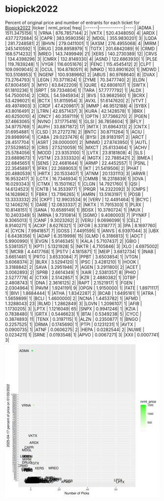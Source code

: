 # biopick2022
Percent of original price and number of entrants for each ticket for [Biopick2022](https://twitter.com/hashtag/Biopick2022)
|ticker |   nrml_price| freq|
|:------|------------:|----:|
|ADMA   | 1511.3475156|    1|
|VRNA   |  876.7857144|    2|
|VKTX   |  520.4348050|    4|
|ARDX   |  437.7272684|    5|
|CAPR   |  383.9590356|    2|
|MDGL   |  355.9830201|    3|
|LQDA   |  281.7248581|    2|
|BHVN   |  279.0411001|    1|
|AXSM   |  276.4955068|    4|
|MIRM   |  245.1410592|    1|
|DRUG   |  208.8958979|    1|
|TGTX   |  201.6842089|    9|
|CRMD   |  168.5714232|    1|
|MREO   |  143.7499949|   21|
|XERS   |  140.2730389|   12|
|CRVS   |  134.4398296|    3|
|CMRX   |  132.8149330|    4|
|ASND   |  122.6863930|    1|
|PLSE   |  119.7839248|    1|
|VYGR   |  116.6051676|    2|
|FENC   |  115.4545412|    2|
|CLPT   |  109.0909045|    3|
|OCUL   |  104.8780511|    8|
|MNKD   |  103.8901620|    1|
|MDWD   |  103.5108953|    1|
|NGENF  |  100.9389662|    2|
|ABUS   |   80.9768640|    8|
|DVAX   |   73.2764793|    1|
|LEGN   |   70.3711624|    1|
|ZYME   |   70.3477740|    2|
|ELDN   |   67.8004561|    3|
|MYO    |   63.8422209|    1|
|QURE   |   62.6808107|    1|
|SWTX   |   61.1810236|    1|
|SRPT   |   59.7334804|    1|
|TARA   |   57.7777792|    1|
|ALDX   |   54.7500014|    2|
|CRDL   |   54.5945934|    2|
|BVS    |   53.9682560|    1|
|BCRX   |   53.4296021|    6|
|BCTX   |   51.8115954|    3|
|AVXL   |   51.6147620|    2|
|VTVT   |   49.4974903|    3|
|CRDF   |   47.4209617|    3|
|IMMP   |   46.9512188|    4|
|SYBX   |   43.8016491|    2|
|LTRN   |   42.8571437|    3|
|KURA   |   42.1428578|    1|
|IBRX   |   40.6250010|    4|
|ONCY   |   40.3597119|    1|
|OPTN   |   37.7366270|    2|
|PGEN   |   37.4663065|    1|
|NVNO   |   37.1775416|    1|
|GLSI   |   36.7858604|    1|
|BFLY   |   34.9775769|    1|
|AUPH   |   33.8871872|   17|
|IMTX   |   31.6964313|    2|
|CNTX   |   31.6954881|    1|
|CLSD   |   31.2727278|    2|
|BNTC   |   30.8711264|    1|
|ACIU   |   29.8989914|    1|
|CABA   |   29.0237476|    6|
|BYSI   |   28.9183197|    2|
|ARCT   |   28.4517704|    1|
|ASRT   |   28.0000001|    2|
|MNMD   |   27.8743950|    1|
|AUTL   |   27.5529852|    9|
|CRIS   |   27.5210059|   15|
|MXCT   |   25.6133464|    1|
|ACHV   |   25.5784056|    1|
|MODD   |   23.9353100|    1|
|LVTX   |   23.8181808|    4|
|SLS    |   23.6889673|    1|
|VSTM   |   23.3333320|    4|
|MGTX   |   22.7885421|    2|
|BMEA   |   22.6845651|    1|
|SENS   |   22.4681644|    1|
|ARMP   |   22.4452557|    1|
|PSNL   |   22.3545897|    1|
|IFRX   |   22.2689053|    1|
|IKT    |   21.5419506|    2|
|PHAT   |   20.4880539|    1|
|HRTX   |   20.1533407|    1|
|ATNM   |   20.1331113|    3|
|ARWR   |   16.9532417|    3|
|LCTX   |   16.7346934|    1|
|CMMB   |   16.2318839|    1|
|IOVA   |   16.0293343|    1|
|CTMX   |   15.1501162|    1|
|CLGN   |   14.7921760|    1|
|QSI    |   14.6124523|    1|
|CNTB   |   14.3533977|    1|
|PRQR   |   14.2322092|    3|
|CMPS   |   14.1628962|    1|
|FBRX   |   13.7196265|    1|
|AMRN   |   13.5163197|    1|
|PDSB   |   13.3333332|   25|
|CKPT   |   12.9903534|    9|
|VERV   |   12.4491464|    1|
|BCYC   |   12.1406276|    1|
|DARE   |   12.0833337|    2|
|NKTX   |   11.7915303|    1|
|PLRX   |   10.8148151|    1|
|SANA   |   10.6589149|    1|
|BDSX   |   10.3780724|    1|
|IMUX   |   10.2403349|    5|
|MRNA   |    9.7310814|    1|
|SGMO   |    9.4080003|    7|
|PYNKF  |    9.3065013|    1|
|CANF   |    9.3023262|    2|
|VERU   |    9.0696099|    1|
|CELZ   |    8.9140271|    1|
|ACXP   |    8.6276321|    1|
|XFOR   |    8.3318777|    3|
|IPA    |    8.1697760|    4|
|CYCN   |    7.9941857|    7|
|GOSS   |    7.4491595|    1|
|ANVS   |    6.9397044|    3|
|UBX    |    6.6438356|    1|
|ADAP   |    6.3519998|   15|
|GLMD   |    6.3186813|    1|
|ADCT   |    5.9900990|    1|
|EVGN   |    5.9146345|    1|
|KALA   |    5.7107437|    2|
|GBIO   |    5.5381357|    1|
|KPTI   |    5.1321928|    5|
|NKTR   |    4.7105846|    3|
|XLO    |    4.6975002|    1|
|MCRB   |    4.4417768|    1|
|PSTV   |    4.1815871|    1|
|MEIP   |    3.6812734|    1|
|INAB   |    3.6651481|    1|
|PRTG   |    3.6533084|    7|
|PPBT   |    3.6503854|    1|
|VTGN   |    3.6068374|    2|
|BLRX   |    3.5294120|    1|
|IPSC   |    3.4281210|    1|
|HOOK   |    3.3188842|    2|
|SAVA   |    3.2951946|    7|
|AGEN   |    3.2911800|    2|
|ACET   |    3.0062893|    2|
|SPRB   |    2.6614349|    1|
|XAIR   |    2.5381357|    8|
|PHIO   |    2.5277778|    4|
|CTXR   |    2.5142857|    1|
|KZR    |    2.4880382|    1|
|GTBP   |    2.4808743|    1|
|DNA    |    2.3616125|    2|
|RAPT   |    2.1521917|    1|
|FGEN   |    2.0304964|    1|
|PAVM   |    1.9241191|    9|
|OPGN   |    1.9150000|    1|
|FATE   |    1.8971117|    1|
|BIVI   |    1.8684444|    1|
|ATHA   |    1.8342287|    2|
|BCAB   |    1.6495161|    1|
|ATRA   |    1.5659899|    1|
|BCLI   |    1.4600000|    2|
|NCNA   |    1.4453782|    1|
|AFMD   |    1.3288043|   23|
|RLMD   |    1.2862849|    3|
|LGVN   |    1.2096107|    1|
|AFIB   |    1.1730205|    3|
|LPTX   |    1.1216049|   65|
|SNPX   |    0.9941246|    1|
|KZIA   |    0.7838480|    1|
|GRTX   |    0.5446623|    1|
|BTAI   |    0.5349238|    5|
|CYCC   |    0.3874893|   11|
|TENX   |    0.3197115|    1|
|ALZN   |    0.2350877|    1|
|BNGO   |    0.2257525|    1|
|DRMA   |    0.1745690|    1|
|PTPI   |    0.1231231|    1|
|AVTX   |    0.0900735|    1|
|ATNF   |    0.0606275|    2|
|HEPA   |    0.0282544|    2|
|NUWE   |    0.0234211|    1|
|SRNE   |    0.0193548|    1|
|APVO   |    0.0067271|    3|
|XXII   |    0.0007741|    3|
![retvspicks](biopicks.png?raw=true)
